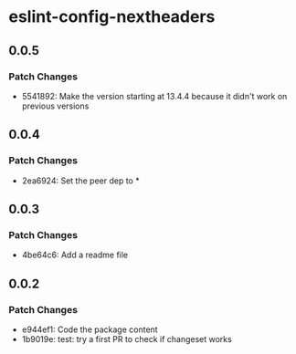 # eslint-config-nextheaders

## 0.0.5

### Patch Changes

- 5541892: Make the version starting at 13.4.4 because it didn't work on previous versions

## 0.0.4

### Patch Changes

- 2ea6924: Set the peer dep to \*

## 0.0.3

### Patch Changes

- 4be64c6: Add a readme file

## 0.0.2

### Patch Changes

- e944ef1: Code the package content
- 1b9019e: test: try a first PR to check if changeset works
